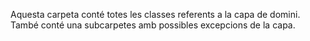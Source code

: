 Aquesta carpeta conté totes les classes referents a la capa de domini.   
També conté una subcarpetes amb possibles excepcions de la capa.    